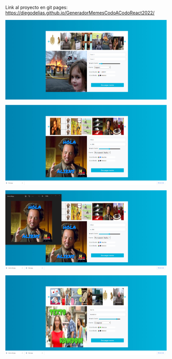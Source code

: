 Link al proyecto en git pages:
https://diegodelias.github.io/GeneradorMemesCodoACodoReact2022/



![](src/assets/fotosRepo/foto1.jpg)


![](src/assets/fotosRepo/foto2.jpg)



![](src/assets/fotosRepo/foto3.jpg)



![](src/assets/fotosRepo/foto4.jpg)
